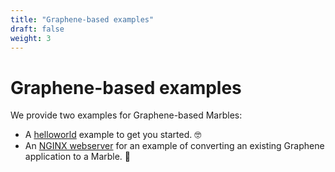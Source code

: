 ```yaml
---
title: "Graphene-based examples"
draft: false
weight: 3
---
```


# Graphene-based examples
We provide two examples for Graphene-based Marbles:
* A [helloworld](https://github.com/edgelesssys/marblerun/tree/master/samples/graphene-hello) example to get you started. :nerd_face:
* An [NGINX webserver](https://github.com/edgelesssys/marblerun/tree/master/samples/graphene-nginx) for an example of converting an existing Graphene application to a Marble. :rocket:
